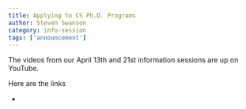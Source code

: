 ```yaml
---
title: Applying to CS Ph.D. Programs
author: Steven Swanson
category: info-session
tags: ['announcement']
---
```


The videos from our April 13th and 21st information sessions are up on YouTube. 

Here are the links

* 
